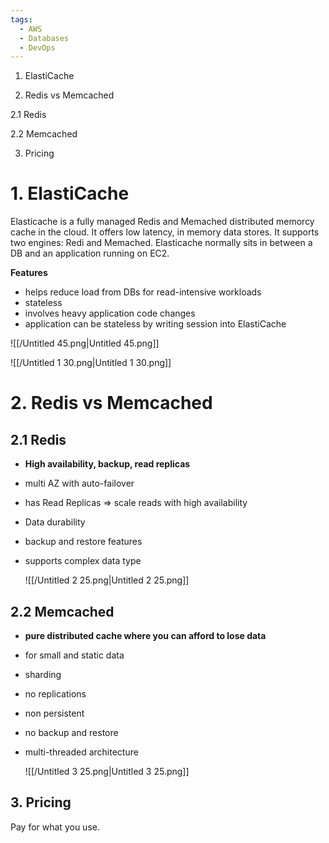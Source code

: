 ```yaml
---
tags:
  - AWS
  - Databases
  - DevOps
---
```

1. ElastiCache

2. Redis vs Memcached

2.1 Redis

2.2 Memcached

3. Pricing

# 1. ElastiCache

Elasticache is a fully managed Redis and Memached distributed memorcy cache in the cloud. It offers low latency, in memory data stores. It supports two engines: Redi and Memached. Elasticache normally sits in between a DB and an application running on EC2.

**Features**

- helps reduce load from DBs for read-intensive workloads
- stateless
- involves heavy application code changes
- application can be stateless by writing session into ElastiCache

  

![[/Untitled 45.png|Untitled 45.png]]

![[/Untitled 1 30.png|Untitled 1 30.png]]

  

# 2. Redis vs Memcached

## 2.1 Redis

- **High availability, backup, read replicas**
- multi AZ with auto-failover
- has Read Replicas ⇒ scale reads with high availability
- Data durability
- backup and restore features
- supports complex data type
    
    ![[/Untitled 2 25.png|Untitled 2 25.png]]
    

  

## 2.2 Memcached

- **pure distributed cache where you can afford to lose data**
- for small and static data
- sharding
- no replications
- non persistent
- no backup and restore
- multi-threaded architecture
    
    ![[/Untitled 3 25.png|Untitled 3 25.png]]
    

## 3. Pricing

Pay for what you use.